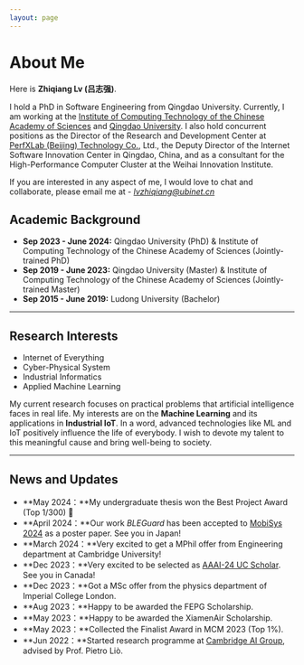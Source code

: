 ```yaml
---
layout: page
---
```


# About Me

<!-- <img src="images/lvzhiqiang.jpg" class="floatpic" width="360" height="480"> -->

Here is **Zhiqiang Lv (吕志强)**.

I hold a PhD in Software Engineering from Qingdao University. Currently, I am working at the [Institute of Computing Technology of the Chinese Academy of Sciences](http://www.ict.ac.cn/) and [Qingdao University](https://www.qdu.edu.cn/). I also hold concurrent positions as the Director of the Research and Development Center at [PerfXLab (Beijing) Technology Co.](https://perfxlab.cn), Ltd., the Deputy Director of the Internet Software Innovation Center in Qingdao, China, and as a consultant for the High-Performance Computer Cluster at the Weihai Innovation Institute.


If you are interested in any aspect of me, I would love to chat and collaborate, please email me at - *lvzhiqiang@ubinet.cn*

## Academic Background


- **Sep 2023 - June 2024:** Qingdao University (PhD) & Institute of Computing Technology of the Chinese Academy of Sciences (Jointly-trained PhD)
- **Sep 2019 - June 2023:** Qingdao University (Master) & Institute of Computing Technology of the Chinese Academy of Sciences (Jointly-trained Master)
- **Sep 2015 - June 2019:** Ludong University (Bachelor)

---

## Research Interests

- Internet of Everything
- Cyber-Physical System
- Industrial Informatics
- Applied Machine Learning
<!-- - [My latest research proposal (Dec 2023)](https://caihanlin.com/file/proposal-2023.pdf)🔗 -->

My current research focuses on practical problems that artificial intelligence faces in real life. My interests are on the **Machine Learning** and its applications in **Industrial IoT**. In a word, advanced technologies like ML and IoT positively influence the life of everybody.  I wish to devote my talent to this meaningful cause and bring well-being to society.

---

## News and Updates

- **May 2024：**My undergraduate thesis won the Best Project Award (Top 1/300) 🎉
- **April 2024：**Our work *BLEGuard* has been accepted to [MobiSys 2024](https://www.sigmobile.org/mobisys/2024/) as a poster paper. See you in Japan!
- **March 2024：**Very excited to get a MPhil offer from Engineering department at Cambridge University!
- **Dec 2023：**Very excited to be selected as [AAAI-24 UC Scholar](https://aaai.org/aaai-conference/undergraduate-consortium-program/). See you in Canada!
- **Dec 2023：**Got a MSc offer from the physics department of Imperial College London.
- **Aug 2023：**Happy to be awarded the FEPG Scholarship.
- **May 2023：**Happy to be awarded the XiamenAir Scholarship.
- **May 2023：**Collected the Finalist Award in MCM 2023 (Top 1%).
- **Jun 2022：**Started research programme at [Cambridge AI Group](https://www.cl.cam.ac.uk/research/ai/), advised by Prof. Pietro Liò.

<!-- <blockquote class="twitter-tweet"><p lang="en" dir="ltr">Thrilled to be an AAAI-UC Scholar at <a href="https://twitter.com/hashtag/AAAI24?src=hash&amp;ref_src=twsrc%5Etfw">#AAAI24</a>, thanks to <a href="https://twitter.com/hashtag/AAAI?src=hash&amp;ref_src=twsrc%5Etfw">#AAAI</a> &amp; <a href="https://twitter.com/hashtag/GoogleExploreCSR?src=hash&amp;ref_src=twsrc%5Etfw">#GoogleExploreCSR</a> for the sponsorship. Grateful for the knowledge gained and new friendships formed.<br><br>Wonderful trip in Vancouver. Looking forward to staying connected with all.<a href="https://twitter.com/hashtag/AAAI24?src=hash&amp;ref_src=twsrc%5Etfw">#AAAI24</a> <a href="https://twitter.com/hashtag/Vancouver?src=hash&amp;ref_src=twsrc%5Etfw">#Vancouver</a> <a href="https://twitter.com/hashtag/GoogleExploreCSR?src=hash&amp;ref_src=twsrc%5Etfw">#GoogleExploreCSR</a> <a href="https://t.co/wUQUp8XlSM">pic.twitter.com/wUQUp8XlSM</a></p>&mdash; Hanlin CAI (seeking a PhD position 2025) (@lancecai2002) <a href="https://twitter.com/lancecai2002/status/1762210025173344260?ref_src=twsrc%5Etfw">February 26, 2024</a></blockquote> <script async src="https://platform.twitter.com/widgets.js" charset="utf-8"></script> -->

